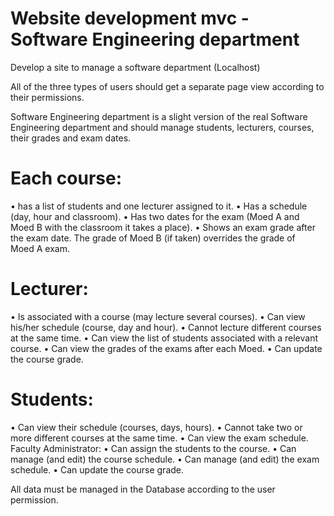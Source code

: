 # Website development mvc - Software Engineering department

Develop a site to manage a software department (Localhost)

All	of	the	three	types	of	users	should	get	a	separate	page	view	according	to	their	permissions.

Software	Engineering	department	is	a	slight	version	of	the	real	Software Engineering	department
and should	manage	students,	lecturers, courses,	their	grades	and	exam	dates.

# Each	course:
• has	a	list	of	students	and	one	lecturer	assigned	to	it.	
• Has	a	schedule	(day,	hour	and	classroom).
• Has	two	dates	for	the	exam	(Moed	A	and	Moed	B	with	the	classroom	it	takes	a	place).
• Shows	an	exam	grade	after	the	exam	date.	The	grade	of	Moed	B	(if	taken)	overrides	the	grade	of	
Moed	A exam.

# Lecturer:
• Is	associated	with	a	course	(may	lecture	several	courses).
• Can	view	his/her	schedule (course,	day	and	hour).
• Cannot	lecture	different	courses	at	the	same	time.
• Can	view	the	list	of	students associated	with	a	relevant	course.
• Can	view	the	grades	of	the	exams	after	each	Moed.
• Can	update	the	course	grade.

# Students:	
• Can	view	their	schedule	(courses,	days,	hours).
• Cannot	take	two	or	more	different	courses	at	the	same	time.
• Can	view	the	exam	schedule.
Faculty	Administrator:
• Can	assign the	students	to	the	course.	
• Can	manage (and	edit)	 the	course	schedule.
• Can	manage	(and	edit)	the	exam	schedule.
• Can	update	the	course	grade.

All	data	must	be	managed	in	the	Database	according	to	the	user	permission.	
